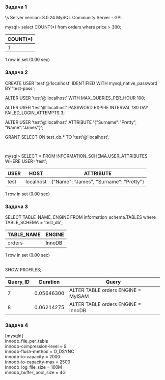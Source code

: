 ### Задача 1


\s
Server version:         8.0.24 MySQL Community Server - GPL

mysql> select COUNT(*) from orders where price > 300;

| COUNT(*) |
|----------|
| 1        |

1 row in set (0.00 sec)

### Задача 2



CREATE USER 'test'@'localhost' IDENTIFIED WITH mysql_native_password BY 'test-pass';

ALTER USER 'test'@'localhost' WITH MAX_QUERIES_PER_HOUR 100;

ALTER USER 'test'@'localhost'
  PASSWORD EXPIRE INTERVAL 180 DAY
  FAILED_LOGIN_ATTEMPTS 3;
  
ALTER USER 'test'@'localhost' ATTRIBUTE '{"Surname":"Pretty", "Name":"James"}';

GRANT SELECT ON test_db.* TO 'test'@'localhost';

<br>

mysql> SELECT * FROM INFORMATION_SCHEMA.USER_ATTRIBUTES WHERE USER='test';

| USER | HOST      | ATTRIBUTE                              |
|------|-----------|----------------------------------------|
| test | localhost | {"Name": "James", "Surname": "Pretty"} |

1 row in set (0.00 sec)

### Задача 3

SELECT TABLE_NAME, ENGINE FROM information_schema.TABLES where TABLE_SCHEMA = 'test_db';


| TABLE_NAME | ENGINE |
|------------|--------|
| orders     | InnoDB |

1 row in set (0.00 sec)


<br>
SHOW PROFILES;

| Query_ID | Duration   | Query                              |
|----------|------------|------------------------------------|
| 7        | 0.05646300 | ALTER TABLE orders ENGINE = MyISAM |
| 8        | 0.06214275 | ALTER TABLE orders ENGINE = InnoDB |

### Задача 4

[mysqld]
<br>innodb_file_per_table
<br>innodb-compression-level = 9
<br>innodb-flush-method = O_DSYNC
<br>innodb-io-capacity = 2000
<br>innodb-io-capacity-max = 2500
<br>innodb_log_file_size = 100M
<br>innodb_buffer_pool_size = 4G


 

